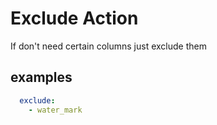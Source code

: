 # Exclude Action

If don't need certain columns just exclude them

## examples

```yaml
  exclude:
    - water_mark
```
